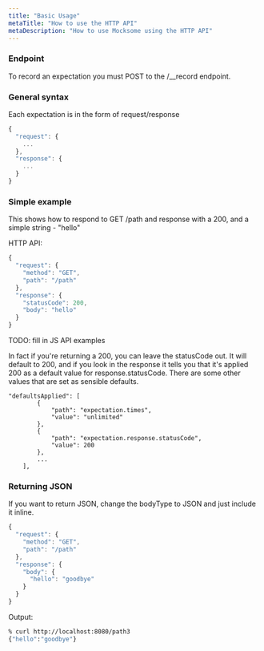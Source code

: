 ```yaml
---
title: "Basic Usage"
metaTitle: "How to use the HTTP API"
metaDescription: "How to use Mocksome using the HTTP API"
---
```


### Endpoint

To record an expectation you must POST to the /__record endpoint.

### General syntax

Each expectation is in the form of request/response

```javascript
{
  "request": {
    ...
  },
  "response": {
    ...
  }
}
```

### Simple example

This shows how to respond to GET /path and response with a 200, and a simple string - "hello"

HTTP API:
```javascript
{
  "request": {
    "method": "GET",
    "path": "/path"
  },
  "response": {
    "statusCode": 200,
    "body": "hello"
  }
}
```
TODO: fill in JS API examples

In fact if you're returning a 200, you can leave the statusCode out. It will default to 200, and if you look in the response it tells you that it's applied
200 as a default value for response.statusCode. There are some other values that are set as sensible defaults.

```
"defaultsApplied": [
        {
            "path": "expectation.times",
            "value": "unlimited"
        },
        {
            "path": "expectation.response.statusCode",
            "value": 200
        },
        ...
    ],
```


### Returning JSON

If you want to return JSON, change the bodyType to JSON and just include it inline.

```javascript
{
  "request": {
    "method": "GET",
    "path": "/path"
  },
  "response": {
    "body": {
      "hello": "goodbye"
    }
  }
}
```

Output:

```bash
% curl http://localhost:8080/path3
{"hello":"goodbye"}                        
```

